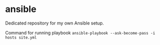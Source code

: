 # ansible
Dedicated repository for my own Ansible setup.

Command for running playbook `ansible-playbook --ask-become-pass -i hosts site.yml`